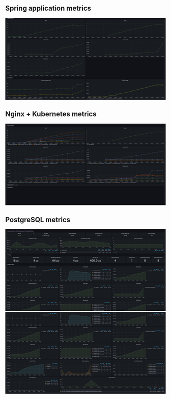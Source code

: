 ## Spring application metrics
![](spring-application-metrics.png)
## Nginx + Kubernetes metrics
![](nginx-kube-metrics.png)
## PostgreSQL metrics
![](postgres-dashboard-1.png)
![](postgres-dashboard-2.png)